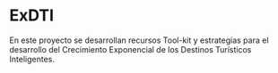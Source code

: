 # ExDTI
En este proyecto se desarrollan recursos Tool-kit y estrategias para el desarrollo del Crecimiento Exponencial de los Destinos Turísticos Inteligentes.
